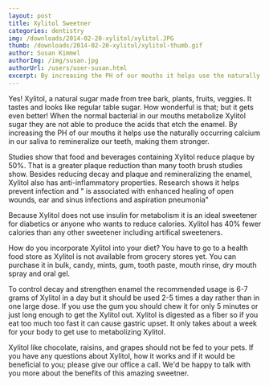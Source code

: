 ```yaml
---
layout: post
title: Xylitol Sweetner 
categories: dentistry
img: /downloads/2014-02-20-xylitol/xylitol.JPG
thumb: /downloads/2014-02-20-xylitol/xylitol-thumb.gif
author: Susan Kimmel
authorImg: /img/susan.jpg
authorUrl: /users/user-susan.html
excerpt: By increasing the PH of our mouths it helps use the naturally occurring calcium in our saliva to remineralize our teeth, making them stronger.
---
```

Yes! Xylitol, a natural sugar made from tree bark, plants, fruits, veggies. It tastes and looks like regular table sugar. How wonderful is that; but it gets even better! When the normal bacterial in our mouths metabolize Xylitol sugar they are not able to produce the acids that etch the enamel. By increasing the PH of our mouths it helps use the naturally occurring calcium in our saliva to remineralize our teeth, making them stronger. 

Studies show that food and beverages containing Xylitol reduce plaque by 50%. That is a greater plaque reduction than many tooth brush studies show. Besides reducing decay and plaque and remineralizing the enamel, Xylitol also has anti-inflammatory properties. Research shows it helps prevent infection and " is associated with enhanced healing of open wounds, ear and sinus infections and aspiration pneumonia" 

Because Xylitol does not use insulin for metabolism it is an ideal sweetener for diabetics or anyone who wants to reduce calories. Xylitol has 40% fewer calories than any other sweetener including artifical sweeteners.

How do you incorporate Xylitol into your diet? You have to go to a health food store as Xylitol is not available from grocery stores yet. You can purchase it in bulk, candy, mints, gum, tooth paste, mouth rinse, dry mouth spray and oral gel.

To control decay and strengthen enamel the recommended usage is 6-7 grams of Xylitol in a day but it should be used 2-5 times a day rather than in one large dose. If you use the gum you should chew it for only 5 minutes or just long enough to get the Xylitol out. Xylitol is digested as a fiber so if you eat too much too fast it can cause gastric upset. It only takes about a week for your body to get use to metabolizing Xylitol.

Xylitol like chocolate, raisins, and grapes should not be fed to your pets. If you have any questions about Xylitol, how it works and if it would be beneficial to you; please give our office a call. We'd  be happy to talk with you more about the benefits of this amazing sweetner.